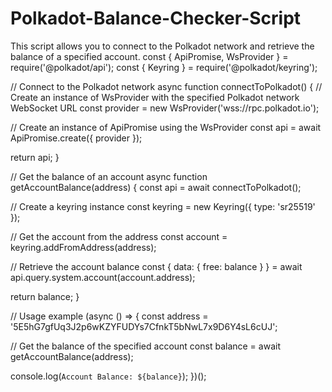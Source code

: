 # Polkadot-Balance-Checker-Script
This script allows you to connect to the Polkadot network and retrieve the balance of a specified account.
const { ApiPromise, WsProvider } = require('@polkadot/api');
const { Keyring } = require('@polkadot/keyring');

// Connect to the Polkadot network
async function connectToPolkadot() {
  // Create an instance of WsProvider with the specified Polkadot network WebSocket URL
  const provider = new WsProvider('wss://rpc.polkadot.io');

  // Create an instance of ApiPromise using the WsProvider
  const api = await ApiPromise.create({ provider });

  return api;
}

// Get the balance of an account
async function getAccountBalance(address) {
  const api = await connectToPolkadot();

  // Create a keyring instance
  const keyring = new Keyring({ type: 'sr25519' });

  // Get the account from the address
  const account = keyring.addFromAddress(address);

  // Retrieve the account balance
  const { data: { free: balance } } = await api.query.system.account(account.address);

  return balance;
}

// Usage example
(async () => {
  const address = '5E5hG7gfUq3J2p6wKZYFUDYs7CfnkT5bNwL7x9D6Y4sL6cUJ';

  // Get the balance of the specified account
  const balance = await getAccountBalance(address);

  console.log(`Account Balance: ${balance}`);
})();
